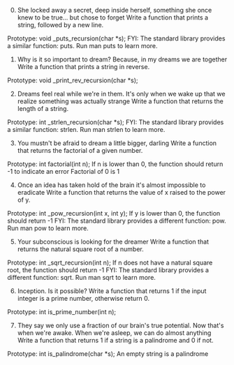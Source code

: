 0. She locked away a secret, deep inside herself, something she once knew to be true... but chose to forget
Write a function that prints a string, followed by a new line.

Prototype: void _puts_recursion(char *s); FYI: The standard library provides a similar function: puts. Run man puts to learn more.

1. Why is it so important to dream? Because, in my dreams we are together
Write a function that prints a string in reverse.

Prototype: void _print_rev_recursion(char *s);

2. Dreams feel real while we're in them. It's only when we wake up that we realize something was actually strange
Write a function that returns the length of a string.

Prototype: int _strlen_recursion(char *s); FYI: The standard library provides a similar function: strlen. Run man strlen to learn more.

3. You mustn't be afraid to dream a little bigger, darling
Write a function that returns the factorial of a given number.

Prototype: int factorial(int n); If n is lower than 0, the function should return -1 to indicate an error Factorial of 0 is 1

4. Once an idea has taken hold of the brain it's almost impossible to eradicate
Write a function that returns the value of x raised to the power of y.

Prototype: int _pow_recursion(int x, int y); If y is lower than 0, the function should return -1 FYI: The standard library provides a different function: pow. Run man pow to learn more.

5. Your subconscious is looking for the dreamer
Write a function that returns the natural square root of a number.

Prototype: int _sqrt_recursion(int n); If n does not have a natural square root, the function should return -1 FYI: The standard library provides a different function: sqrt. Run man sqrt to learn more.

6. Inception. Is it possible?
Write a function that returns 1 if the input integer is a prime number, otherwise return 0.

Prototype: int is_prime_number(int n);

7. They say we only use a fraction of our brain's true potential. Now that's when we're awake. When we're asleep, we can do almost anything
Write a function that returns 1 if a string is a palindrome and 0 if not.

Prototype: int is_palindrome(char *s); An empty string is a palindrome
